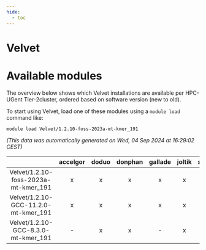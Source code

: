 ```yaml
---
hide:
  - toc
---
```


Velvet
======

# Available modules


The overview below shows which Velvet installations are available per HPC-UGent Tier-2cluster, ordered based on software version (new to old).

To start using Velvet, load one of these modules using a `module load` command like:

```shell
module load Velvet/1.2.10-foss-2023a-mt-kmer_191
```

*(This data was automatically generated on Wed, 04 Sep 2024 at 16:29:02 CEST)*  

| |accelgor|doduo|donphan|gallade|joltik|shinx|skitty|
| :---: | :---: | :---: | :---: | :---: | :---: | :---: | :---: |
|Velvet/1.2.10-foss-2023a-mt-kmer_191|x|x|x|x|x|-|x|
|Velvet/1.2.10-GCC-11.2.0-mt-kmer_191|x|x|x|x|x|-|x|
|Velvet/1.2.10-GCC-8.3.0-mt-kmer_191|-|x|x|-|x|-|x|
